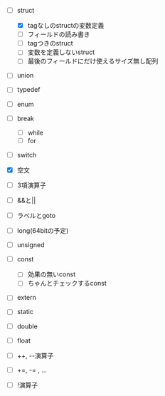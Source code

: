 * [ ] struct
    * [x] tagなしのstructの変数定義
    * [ ] フィールドの読み書き
    * [ ] tagつきのstruct
    * [ ] 変数を定義しないstruct
    * [ ] 最後のフィールドにだけ使えるサイズ無し配列
* [ ] union
* [ ] typedef
* [ ] enum
* [ ] break
    * [ ] while
    * [ ] for
* [ ] switch
* [x] 空文
* [ ] 3項演算子
* [ ] &&と||
* [ ] ラベルとgoto
* [ ] long(64bitの予定)
* [ ] unsigned
* [ ] const
    * [ ] 効果の無いconst
    * [ ] ちゃんとチェックするconst
* [ ] extern
* [ ] static
* [ ] double
* [ ] float
* [ ] ++, --演算子
* [ ] +=, -= , ...
* [ ] !演算子

